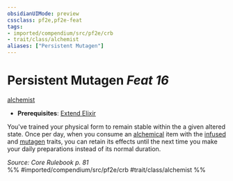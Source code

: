 ```yaml
---
obsidianUIMode: preview
cssclass: pf2e,pf2e-feat
tags:
- imported/compendium/src/pf2e/crb
- trait/class/alchemist
aliases: ["Persistent Mutagen"]
---
```

# Persistent Mutagen  *Feat 16*  
[alchemist](rules/traits/alchemist.md)  

- **Prerequisites**: [Extend Elixir](extend-elixir.md)

You've trained your physical form to remain stable within the a given altered state. Once per day, when you consume an [alchemical](alchemical.md) item with the [infused](infused.md) and [mutagen](mutagen.md) traits, you can retain its effects until the next time you make your daily preparations instead of its normal duration.

*Source: Core Rulebook p. 81*  
%% #imported/compendium/src/pf2e/crb #trait/class/alchemist %%